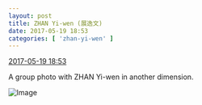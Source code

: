 ```yaml
---
layout: post
title: ZHAN Yi-wen (展逸文)
date: 2017-05-19 18:53
categories: [ 'zhan-yi-wen' ]
---
```


<div class="weibo-info">
  <a href="http://weibo.com/6108090526/F3R7VfsW5">2017-05-19 18:53</a>
</div>

A group photo with ZHAN Yi-wen in another dimension.

<!-- more -->

![Image](http://wx2.sinaimg.cn/mw690/006FmVn8ly1ffqva0uoa2j30ku0rsq69.jpg)
